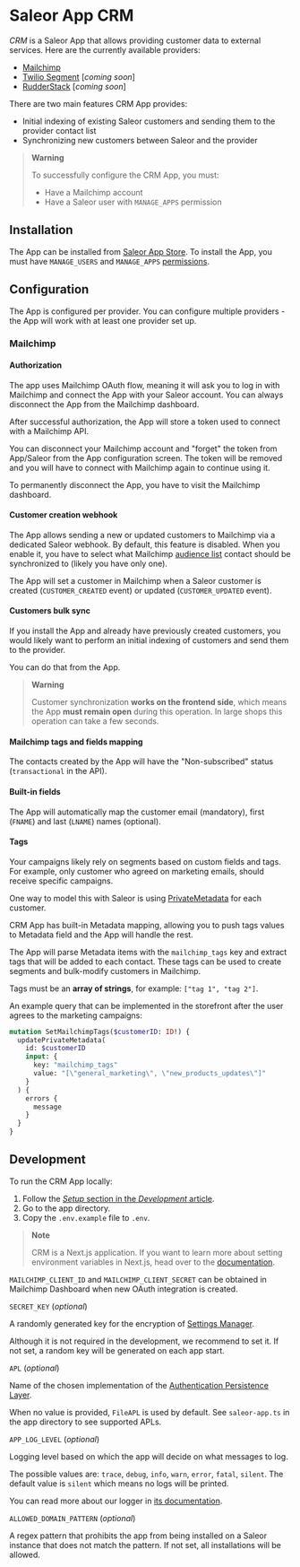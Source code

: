 # Saleor App CRM

_CRM_ is a Saleor App that allows providing customer data to external services. Here are the currently available providers:

- [Mailchimp](http://mailchimp.com/)
- [Twilio Segment](https://segment.com/) [_coming soon_]
- [RudderStack](https://www.rudderstack.com/) [_coming soon_]

There are two main features CRM App provides:

- Initial indexing of existing Saleor customers and sending them to the provider contact list
- Synchronizing new customers between Saleor and the provider

>**Warning**
>
> To successfully configure the CRM App, you must:
> - Have a Mailchimp account
> - Have a Saleor user with `MANAGE_APPS` permission


## Installation

The App can be installed from [Saleor App Store](https://docs.saleor.io/docs/3.x/developer/app-store/overview). To install the App, you must have `MANAGE_USERS` and `MANAGE_APPS` [permissions](https://docs.saleor.io/docs/3.x/developer/permissions#app-permissions).

## Configuration

The App is configured per provider. You can configure multiple providers - the App will work with at least one provider set up.

### Mailchimp

#### Authorization

The app uses Mailchimp OAuth flow, meaning it will ask you to log in with Mailchimp and connect the App with your Saleor account. You can always disconnect the App from the Mailchimp dashboard.

After successful authorization, the App will store a token used to connect with a Mailchimp API.

You can disconnect your Mailchimp account and "forget" the token from App/Saleor from the App configuration screen. The token will be removed and you will have to connect with Mailchimp again to continue using it.

To permanently disconnect the App, you have to visit the Mailchimp dashboard.

#### Customer creation webhook

The App allows sending a new or updated customers to Mailchimp via a dedicated Saleor webhook. By default, this feature is disabled.
When you enable it, you have to select what Mailchimp [audience list](https://mailchimp.com/developer/marketing/api/lists/) contact should be synchronized to (likely you have only one).

The App will set a customer in Mailchimp when a Saleor customer is created (`CUSTOMER_CREATED` event) or updated (`CUSTOMER_UPDATED` event).

#### Customers bulk sync

If you install the App and already have previously created customers, you would likely want to perform an initial indexing of customers and send them to the provider.

You can do that from the App.

> **Warning**
>
> Customer synchronization **works on the frontend side**, which means the App **must remain open** during this operation.
In large shops this operation can take a few seconds.

#### Mailchimp tags and fields mapping

The contacts created by the App will have the "Non-subscribed" status (`transactional` in the API).

#### Built-in fields

The App will automatically map the customer email (mandatory), first (`FNAME`) and last (`LNAME`) names (optional).

#### Tags

Your campaigns likely rely on segments based on custom fields and tags. For example, only customer who agreed on marketing emails,
should receive specific campaigns.

One way to model this with Saleor is using [PrivateMetadata](https://docs.saleor.io/docs/3.x/developer/metadata) for each customer.

CRM App has built-in Metadata mapping, allowing you to push tags values to Metadata field and the App will handle the rest.

The App will parse Metadata items with the `mailchimp_tags` key and extract tags that will be added to each contact.
These tags can be used to create segments and bulk-modify customers in Mailchimp.

Tags must be an **array of strings**, for example: `["tag 1", "tag 2"]`.

An example query that can be implemented in the storefront after the user agrees to the marketing campaigns:

```graphql
mutation SetMailchimpTags($customerID: ID!) {
  updatePrivateMetadata(
    id: $customerID
    input: {
      key: "mailchimp_tags"
      value: "[\"general_marketing\", \"new_products_updates\"]"
    }
  ) {
    errors {
      message
    }
  }
}
```

## Development

To run the CRM App locally:

1. Follow the [_Setup_ section in the _Development_ article](https://docs.saleor.io/docs/3.x/developer/app-store/development#setup).
2. Go to the app directory.
3. Copy the `.env.example` file to `.env`.


> **Note**
>
> CRM is a Next.js application. If you want to learn more about setting environment variables in Next.js, head over to the [documentation](https://nextjs.org/docs/basic-features/environment-variables).


`MAILCHIMP_CLIENT_ID` and `MAILCHIMP_CLIENT_SECRET` can be obtained in Mailchimp Dashboard when new OAuth integration is created.

`SECRET_KEY` (_optional_)

A randomly generated key for the encryption of [Settings Manager](https://github.com/saleor/saleor-app-sdk/blob/main/docs/settings-manager.md).

Although it is not required in the development, we recommend to set it. If not set, a random key will be generated on each app start.

`APL` (_optional_)

Name of the chosen implementation of the [Authentication Persistence Layer](https://github.com/saleor/saleor-app-sdk/blob/main/docs/apl.md).

When no value is provided, `FileAPL` is used by default. See `saleor-app.ts` in the app directory to see supported APLs.

`APP_LOG_LEVEL` (_optional_)

Logging level based on which the app will decide on what messages to log.

The possible values are: `trace`, `debug`, `info`, `warn`, `error`, `fatal`, `silent`. The default value is `silent` which means no logs will be printed.

You can read more about our logger in [its documentation](https://getpino.io/#/docs/api?id=loggerlevel-string-gettersetter).

`ALLOWED_DOMAIN_PATTERN` (_optional_)

A regex pattern that prohibits the app from being installed on a Saleor instance that does not match the pattern. If not set, all installations will be allowed.


